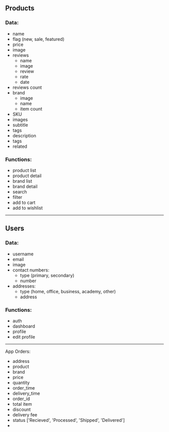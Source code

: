 ## Products
### Data:
  - name
  - flag (new, sale, featured)
  - price
  - image
  - reviews
    - name
    - image
    - review
    - rate
    - date
  - reviews count
  - brand
    - image
    - name
    - item count
  - SKU
  - images
  - subtitle
  - tags
  - description
  - tags
  - related
### Functions:
  - product list
  - product detail
  - brand list
  - brand detail
  - search
  - filter
  - add to cart
  - add to wishlist

---

## Users
### Data:
- username
- email
- image
- contact numbers:
  - type (primary, secondary)
  - number
- addresses:
  - type (home, office, business, academy, other)
  - address
### Functions:
- auth
- dashboard
- profile
- edit profile

---

App Orders:
- address
- product
- brand
- price
- quantity
- order_time
- delivery_time
- order_id
- total item
- discount
- delivery fee
- status ['Recieved', 'Processed', 'Shipped', 'Delivered']
- 